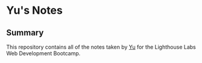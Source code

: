 # Yu's Notes

## Summary
This repository contains all of the notes taken by [Yu](https://github.com/gybubest) for the Lighthouse Labs Web Development Bootcamp.